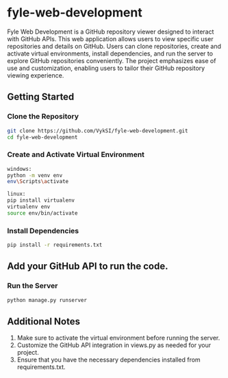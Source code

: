 # fyle-web-development

Fyle Web Development is a GitHub repository viewer designed to interact with GitHub APIs. This web application allows users to view specific user repositories and details on GitHub. Users can clone repositories, create and activate virtual environments, install dependencies, and run the server to explore GitHub repositories conveniently. The project emphasizes ease of use and customization, enabling users to tailor their GitHub repository viewing experience.

## Getting Started

### Clone the Repository

```bash
git clone https://github.com/VykSI/fyle-web-development.git
cd fyle-web-development
```

### Create and Activate Virtual Environment

```bash
windows:
python -m venv env
env\Scripts\activate

linux:
pip install virtualenv
virtualenv env
source env/bin/activate
```

### Install Dependencies

```bash
pip install -r requirements.txt
```

## Add your GitHub API to run the code.

### Run the Server

```bash
python manage.py runserver
```

## Additional Notes

1. Make sure to activate the virtual environment before running the server.
2. Customize the GitHub API integration in views.py as needed for your project.
3. Ensure that you have the necessary dependencies installed from requirements.txt.

